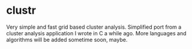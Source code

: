 clustr
======

Very simple and fast grid based cluster analysis.
Simplified port from a cluster analysis application I wrote in C a while ago.
More languages and algorithms will be added sometime soon, maybe.
